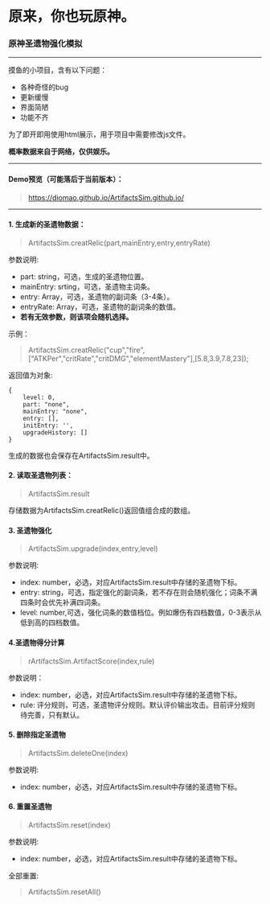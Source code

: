 # 原来，你也玩原神。

### 原神圣遗物强化模拟

---

摸鱼的小项目，含有以下问题：
- 各种奇怪的bug
- 更新缓慢
- 界面简陋
- 功能不齐

为了即开即用使用html展示，用于项目中需要修改js文件。

**概率数据来自于网络，仅供娱乐。**

---

#### Demo预览（可能落后于当前版本）：

> https://diomao.github.io/ArtifactsSim.github.io/

---

#### 1. 生成新的圣遗物数据：

> ArtifactsSim.creatRelic(part,mainEntry,entry,entryRate)

参数说明:

- part: string，可选，生成的圣遗物位置。
- mainEntry: srting，可选，圣遗物主词条。
- entry: Array，可选，圣遗物的副词条（3-4条）。
- entryRate: Array，可选，圣遗物的副词条的数值。
- **若有无效参数，则该项会随机选择。**

示例：
> ArtifactsSim.creatRelic("cup","fire",["ATKPer","critRate","critDMG","elementMastery"],[5.8,3.9,7.8,23]);

返回值为对象:

>   
    {
        level: 0,
        part: "none",
        mainEntry: "none",
        entry: [],
        initEntry: '',
        upgradeHistory: []
    }

生成的数据也会保存在ArtifactsSim.result中。

#### 2. 读取圣遗物列表：

> ArtifactsSim.result

存储数据为ArtifactsSim.creatRelic()返回值组合成的数组。

####  3. 圣遗物强化

> ArtifactsSim.upgrade(index,entry,level)

参数说明:

- index: number，必选，对应ArtifactsSim.result中存储的圣遗物下标。
- entry: string，可选，指定强化的副词条，若不存在则会随机强化；词条不满四条时会优先补满四词条。
- level: number,可选，强化词条的数值档位。例如爆伤有四档数值，0-3表示从低到高的四档数值。

#### 4.圣遗物得分计算

> rArtifactsSim.ArtifactScore(index,rule)

参数说明：

- index: number，必选，对应ArtifactsSim.result中存储的圣遗物下标。
- rule: 评分规则，可选，圣遗物评分规则。默认评价输出攻击。目前评分规则待完善，只有默认。


#### 5. 删除指定圣遗物

> ArtifactsSim.deleteOne(index)

参数说明:

- index: number，必选，对应ArtifactsSim.result中存储的圣遗物下标。

#### 6. 重置圣遗物

> ArtifactsSim.reset(index)

参数说明:

- index: number，必选，对应ArtifactsSim.result中存储的圣遗物下标。

全部重置:

> ArtifactsSim.resetAll()
